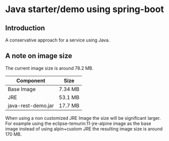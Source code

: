 # Java starter/demo using spring-boot

## Introduction

A conservative approach for a service using Java.


## A note on image size

The current image size is around 78.2 MB.


| Component           | Size |
| ------------------- | ------------- |
| Base Image          | 7.34 MB  |
| JRE                 | 53.1 MB  |
| java-rest-demo.jar  | 17.7 MB  |


When using a non customized JRE Image the size will be significant larger. For example using the eclipse-temurin:11-jre-alpine image as the base image instead of using alpin+custom JRE the resulting image size is around 170 MB.

